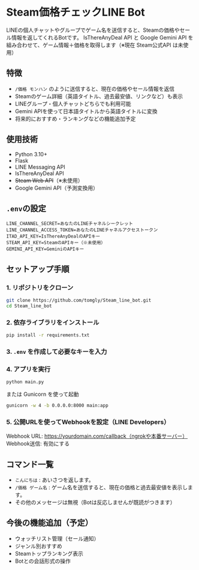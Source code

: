 # Steam価格チェックLINE Bot

LINEの個人チャットやグループでゲーム名を送信すると、Steamの価格やセール情報を返してくれるBotです。
IsThereAnyDeal API と Google Gemini API を組み合わせて、ゲーム情報＋価格を取得します（※現在 Steam公式API は未使用）

## 特徴

- `/価格 モンハン` のように送信すると、現在の価格やセール情報を返信
- Steamのゲーム詳細（英語タイトル、過去最安値、リンクなど）も表示
- LINEグループ・個人チャットどちらでも利用可能
- Gemini APIを使って日本語タイトルから英語タイトルに変換
- 将来的におすすめ・ランキングなどの機能追加予定

## 使用技術

- Python 3.10+
- Flask
- LINE Messaging API
- IsThereAnyDeal API
- ~~Steam Web API~~（※未使用）
- Google Gemini API（予測変換用）

## `.env`の設定

```env
LINE_CHANNEL_SECRET=あなたのLINEチャネルシークレット
LINE_CHANNEL_ACCESS_TOKEN=あなたのLINEチャネルアクセストークン
ITAD_API_KEY=IsThereAnyDealのAPIキー
STEAM_API_KEY=SteamのAPIキー（※未使用）
GEMINI_API_KEY=GeminiのAPIキー
```

## セットアップ手順

### 1. リポジトリをクローン

```bash
git clone https://github.com/tomgly/Steam_line_bot.git
cd Steam_line_bot
```

### 2. 依存ライブラリをインストール

```bash
pip install -r requirements.txt
```

### 3. `.env` を作成して必要なキーを入力

### 4. アプリを実行

```bash
python main.py
```

または Gunicorn を使って起動

```bash
gunicorn -w 4 -b 0.0.0.0:8000 main:app
```

### 5. 公開URLを使ってWebhookを設定（LINE Developers）

Webhook URL: https://yourdomain.com/callback（ngrokや本番サーバー）
Webhook送信: 有効にする

## コマンド一覧
 
- `こんにちは` : あいさつを返します。
- `/価格 ゲーム名` : ゲーム名を送信すると、現在の価格と過去最安値を表示します。
- その他のメッセージは無視（Botは反応しませんが既読がつきます）

## 今後の機能追加（予定）

- ウォッチリスト管理（セール通知）
- ジャンル別おすすめ
- Steamトップランキング表示
- Botとの会話形式の操作
